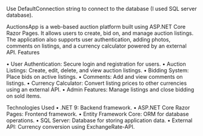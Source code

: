 Use DefaultConnection string to connect to the database (I used SQL server database).

AuctionsApp is a web-based auction platform built using ASP.NET Core Razor Pages. It allows users to create, bid on, and manage auction listings. The application also supports user authentication, adding photos, comments on listings, and a currency calculator powered by an external API.
Features

•	User Authentication: Secure login and registration for users.
•	Auction Listings: Create, edit, delete, and view auction listings.
•	Bidding System: Place bids on active listings.
•	Comments: Add and view comments on listings.
•	Currency Calculator: Convert listing prices to other currencies using an external API.
•	Admin Features: Manage listings and close bidding on sold items.

Technologies Used
•	.NET 9: Backend framework.
•	ASP.NET Core Razor Pages: Frontend framework.
•	Entity Framework Core: ORM for database operations.
•	SQL Server: Database for storing application data.
•	External API: Currency conversion using ExchangeRate-API.
